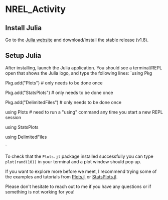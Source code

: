 # NREL_Activity

## Install Julia
Go to the [Julia website](https://julialang.org/downloads/) and download/install the stable release (v1.8).

## Setup Julia

After installing, launch the Julia application.  You should see a terminal/REPL open that shows the Julia logo, and type the following lines:
`using Pkg

Pkg.add("Plots") # only needs to be done once

Pkg.add("StatsPlots") # only needs to be done once

Pkg.add("DelimitedFiles") # only needs to be done once

using Plots # need to run a "using" command any time you start a new REPL session

using StatsPlots

using DelimitedFiles

`

To check that the `Plots.jl` package installed successfully you can type `plot(rand(10))` in your terminal and a plot window should pop up.

If you want to explore more before we meet, I recommend trying some of the examples and tutorials from [Plots.jl](https://docs.juliaplots.org/stable/) or [StatsPlots.jl](https://github.com/JuliaPlots/StatsPlots.jl).  

Please don't hesitate to reach out to me if you have any questions or if something is not working for you!
